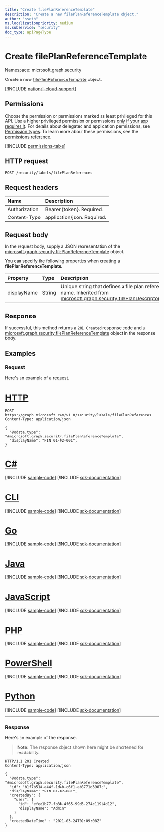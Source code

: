 ```yaml
---
title: "Create filePlanReferenceTemplate"
description: "Create a new filePlanReferenceTemplate object."
author: "sseth"
ms.localizationpriority: medium
ms.subservice: "security"
doc_type: apiPageType
---
```


# Create filePlanReferenceTemplate
Namespace: microsoft.graph.security

Create a new [filePlanReferenceTemplate](../resources/security-fileplanreferencetemplate.md) object.

[!INCLUDE [national-cloud-support](../../includes/global-us.md)]

## Permissions
Choose the permission or permissions marked as least privileged for this API. Use a higher privileged permission or permissions [only if your app requires it](/graph/permissions-overview#best-practices-for-using-microsoft-graph-permissions). For details about delegated and application permissions, see [Permission types](/graph/permissions-overview#permission-types). To learn more about these permissions, see the [permissions reference](/graph/permissions-reference).

<!-- { "blockType": "permissions", "name": "security_labelsroot_post_fileplanreferences" } -->
[!INCLUDE [permissions-table](../includes/permissions/security-labelsroot-post-fileplanreferences-permissions.md)]

## HTTP request

<!-- {
  "blockType": "ignored"
}
-->
``` http
POST /security/labels/filePlanReferences
```

## Request headers
|Name|Description|
|:---|:---|
|Authorization|Bearer {token}. Required.|
|Content-Type|application/json. Required.|

## Request body
In the request body, supply a JSON representation of the [microsoft.graph.security.filePlanReferenceTemplate](../resources/security-fileplanreferencetemplate.md) object.

You can specify the following properties when creating a **filePlanReferenceTemplate**.

|Property|Type|Description|
|:---|:---|:---|
|displayName|String|Unique string that defines a file plan reference name. Inherited from [microsoft.graph.security.filePlanDescriptorTemplate](../resources/security-fileplandescriptor.md).|




## Response

If successful, this method returns a `201 Created` response code and a [microsoft.graph.security.filePlanReferenceTemplate](../resources/security-fileplanreferencetemplate.md) object in the response body.

## Examples

### Request
Here's an example of a request.

# [HTTP](#tab/http)
<!-- {
  "blockType": "request",
  "name": "create_fileplanreferencetemplate_from_"
}
-->
``` http
POST https://graph.microsoft.com/v1.0/security/labels/filePlanReferences
Content-Type: application/json

{
  "@odata.type": "#microsoft.graph.security.filePlanReferenceTemplate",
  "displayName": "FIN 01-02-001",
}
```

# [C#](#tab/csharp)
[!INCLUDE [sample-code](../includes/snippets/csharp/create-fileplanreferencetemplate-from--csharp-snippets.md)]
[!INCLUDE [sdk-documentation](../includes/snippets/snippets-sdk-documentation-link.md)]

# [CLI](#tab/cli)
[!INCLUDE [sample-code](../includes/snippets/cli/create-fileplanreferencetemplate-from--cli-snippets.md)]
[!INCLUDE [sdk-documentation](../includes/snippets/snippets-sdk-documentation-link.md)]

# [Go](#tab/go)
[!INCLUDE [sample-code](../includes/snippets/go/create-fileplanreferencetemplate-from--go-snippets.md)]
[!INCLUDE [sdk-documentation](../includes/snippets/snippets-sdk-documentation-link.md)]

# [Java](#tab/java)
[!INCLUDE [sample-code](../includes/snippets/java/create-fileplanreferencetemplate-from--java-snippets.md)]
[!INCLUDE [sdk-documentation](../includes/snippets/snippets-sdk-documentation-link.md)]

# [JavaScript](#tab/javascript)
[!INCLUDE [sample-code](../includes/snippets/javascript/create-fileplanreferencetemplate-from--javascript-snippets.md)]
[!INCLUDE [sdk-documentation](../includes/snippets/snippets-sdk-documentation-link.md)]

# [PHP](#tab/php)
[!INCLUDE [sample-code](../includes/snippets/php/create-fileplanreferencetemplate-from--php-snippets.md)]
[!INCLUDE [sdk-documentation](../includes/snippets/snippets-sdk-documentation-link.md)]

# [PowerShell](#tab/powershell)
[!INCLUDE [sample-code](../includes/snippets/powershell/create-fileplanreferencetemplate-from--powershell-snippets.md)]
[!INCLUDE [sdk-documentation](../includes/snippets/snippets-sdk-documentation-link.md)]

# [Python](#tab/python)
[!INCLUDE [sample-code](../includes/snippets/python/create-fileplanreferencetemplate-from--python-snippets.md)]
[!INCLUDE [sdk-documentation](../includes/snippets/snippets-sdk-documentation-link.md)]

---

### Response
Here's an example of the response.
>**Note:** The response object shown here might be shortened for readability.
<!-- {
  "blockType": "response",
  "truncated": true,
  "@odata.type": "microsoft.graph.security.filePlanReferenceTemplate"
}
-->
``` http
HTTP/1.1 201 Created
Content-Type: application/json

{
  "@odata.type": "#microsoft.graph.security.filePlanReferenceTemplate",
  "id": "b1f7b518-a44f-1d4b-c6f1-ab8771d3907c",
  "displayName": "FIN 01-02-001",
  "createdBy": {
    "user": {
      "id": "efee1b77-fb3b-4f65-99d6-274c11914d12",
      "displayName": "Admin"
    }
  },
  "createdDateTime" : "2021-03-24T02:09:08Z"
}
```

